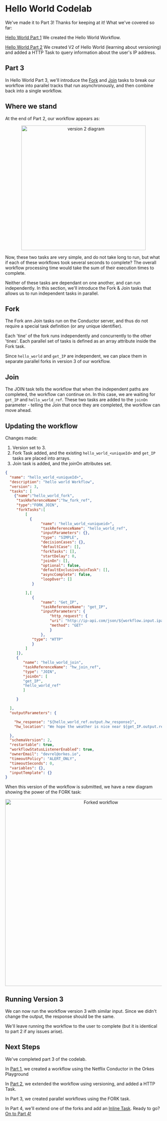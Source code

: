 # Hello World Codelab 

We've made it to Part 3!  Thanks for keeping at it! What we've covered so far:

[Hello World Part 1](../helloworld) We created the Hello World Workflow.

[Hello World Part 2](../helloworld2)  We created V2 of Hello World (learning about versioning) and added a HTTP Task to query information about the user's IP address.

## Part 3

In Hello World Part 3, we'll introduce the [Fork](/../../reference-docs/fork-task) and [Join](/../../reference-docs/join-task) tasks to break our workflow into parallel tracks that run asynchronously, and then combine back into a single workflow.

## Where we stand

At the end of Part 2, our workflow appears as:


<p align="center"><img src="../img/hw2_workflowdiagram.png" alt="version 2 diagram" width="400" style={{paddingBottom: 40, paddingTop: 40}} /></p>


Now, these two tasks are very simple, and do not take long to run, but what if each of these workflows took several seconds to complete?  The overall workflow processing time would take the sum of their execution times to complete.

Neither of these tasks are dependant on one another, and can run independently. In this section, we'll introduce the Fork & Join tasks that allows us to run independent tasks in parallel.


## Fork

The Fork ann Join tasks run on the Conductor server, and thus do not require a special task definition (or any unique identifier).

Each 'tine' of the fork runs independently and concurrently to the other 'tines'.  Each parallel set of tasks is defined as an array attribute inside the Fork task.

Since ```hello_world``` and ```get_IP``` are independent, we can place them in separate parallel forks in version 3 of our workflow.

## Join

The JOIN task tells the workflow that when the independent paths are completed, the workflow can continue on.  In this case, we are waiting for ```get_IP``` and ```hello_world_ref```. These two tasks are added to the ```joinOn``` parameter - telling the Join that once they are completed, the workflow can move ahead.  


## Updating the workflow

Changes made:

1. Version set to 3.
2. Fork Task added, and the existing ```hello_world_<uniqueId>``` and ```get_IP``` tasks are placed into arrays.
3. Join task is added, and the joinOn attributes set.

``` json
{
  "name": "hello_world_<uniqueId>",
  "description": "hello world Workflow",
  "version": 3,
  "tasks": [
    {"name":"hello_world_fork",
     "taskReferenceName":"hw_fork_ref",
     "type":"FORK_JOIN",
     "forkTasks":[
         [
           {
                "name": "hello_world_<uniqueid>",
                "taskReferenceName": "hello_world_ref",
                "inputParameters": {},
                "type": "SIMPLE",
                "decisionCases": {},
                "defaultCase": [],
                "forkTasks": [],
                "startDelay": 0,
                "joinOn": [],
                "optional": false,
                "defaultExclusiveJoinTask": [],
                "asyncComplete": false,
                "loopOver": []
            }     

         ],[
            {
                "name": "Get_IP",
                "taskReferenceName": "get_IP",
                "inputParameters": {
                    "http_request": {
                    "uri": "http://ip-api.com/json/${workflow.input.ipaddress}?fields=status,message,country,countryCode,region,regionName,city,zip,lat,lon,timezone,offset,isp,org,as,query",
                    "method": "GET"
                    }
                },
            "type": "HTTP"
            }
         ]
     ]},
     {
        "name": "hello_world_join",
        "taskReferenceName": "hw_join_ref",
        "type": "JOIN",
        "joinOn": [
        "get_IP",
        "hello_world_ref"
        ]

     }

  ],
  "outputParameters": {

    "hw_response": "${hello_world_ref.output.hw_response}",
    "hw_location": "We hope the weather is nice near ${get_IP.output.response.body.city}"

  },
  "schemaVersion": 2,
  "restartable": true,
  "workflowStatusListenerEnabled": true,
  "ownerEmail": "devrel@orkes.io",
  "timeoutPolicy": "ALERT_ONLY",
  "timeoutSeconds": 0,
  "variables": {},
  "inputTemplate": {}
}

```

When this version of the workflow is submitted, we have a new diagram showing the power of the FORK task:

<p align="center"><img src="../img/hw3_workflow.png" alt="Forked workflow" width="600" style={{paddingBottom: 40, paddingTop: 40}} /></p>

## Running Version 3

We can now run the workflow version 3 with similar input. Since we didn't change the output, the response should be the same.

We'll leave running the workflow to the user to complete (but it is identical to part 2 if any issues arise).

## Next Steps

We've completed part 3 of the codelab.

In [Part 1](../helloworld), we created a workflow using the Netflix Conductor in the Orkes Playground

In [Part 2](../helloworld2), we extended the workflow using versioning, and added a HTTP Task.

In Part 3, we created parallel workflows using the FORK task.

In Part 4, we'll extend one of the forks and add an [Inline Task](/../../reference-docs/inline-task).  Ready to go? [On to Part 4!](../helloworld4)
